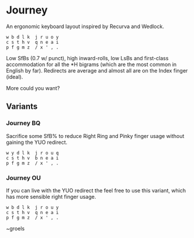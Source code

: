 # Journey

An ergonomic keyboard layout inspired by Recurva and Wedlock.

```
w b d l k  j r u o y
c s t h v  q n e a i
p f g m z  / x ' , .
```

Low SfBs (0.7 w/ punct), high inward-rolls, low LsBs and first-class accommodation for all the *H bigrams (which are the most common in English by far). Redirects are average and almost all are on the Index finger (ideal).

More could you want?

## Variants

### Journey BQ

Sacrifice some SfB% to reduce Right Ring and Pinky finger usage without gaining the YUO redirect.

```
w y d l k  j r o u q
c s t h v  b n e a i
p f g m z  / x ' , .
```

### Journey OU

If you can live with the YUO redirect the feel free to use this variant, which has more sensible right finger usage.

```
w b d l k  j r o u y
c s t h v  q n e a i
p f g m z  / x ' , .
```

~groels